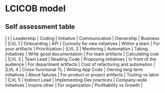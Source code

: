 # LCICOB model
## Self assessment table
| t | Leadership | Coding | Initiative | Communication | Ownership | Business |
|LVL 1 | Onboarding | API | Curiosity for new initiatives | Within a team | For your artifacts | Prioritization |
|LVL 2 | Mentoring | Automation | Taking initiatives | Write good documentation | For team artifacts | Calculating cost |
|LVL 3 | Team Lead | Reading Code | Proposing initiatives | In front of the audience | For department artifacts | Cost of refactoring and automation |
|LVL 4 | Cross-functional TL | Writing App Code | Owning long term initiatives | About failures | For product or project artifacts | Tooling vs labor |
|LVL 5 | Indirect Lead | Implementing Dev practices | Company-wide initiatives | Inspire other | For organization | Profitability vs Growth |
